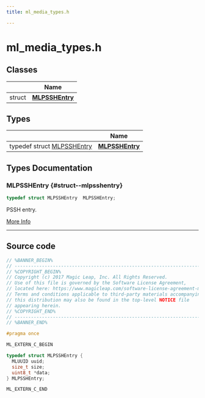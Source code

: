 ```yaml
---
title: ml_media_types.h

---
```


# ml_media_types.h



## Classes

|                | Name           |
| -------------- | -------------- |
| struct | **[MLPSSHEntry](/api-ref/api/Modules/group___media_player/struct_m_l_p_s_s_h_entry.md)**  |

## Types

|                | Name           |
| -------------- | -------------- |
| typedef struct [MLPSSHEntry](/api-ref/api/Modules/group___media_player/struct_m_l_p_s_s_h_entry.md) | **[MLPSSHEntry](/api-ref/api/Modules/group___media_player/group___media_player.md#struct--mlpsshentry)**  |


## Types Documentation

### MLPSSHEntry {#struct--mlpsshentry}

```cpp
typedef struct MLPSSHEntry  MLPSSHEntry;
```


PSSH entry. 



[More Info](/api-ref/api/Modules/group___media_player/struct_m_l_p_s_s_h_entry.md)



-----------




## Source code

```cpp
// %BANNER_BEGIN%
// ---------------------------------------------------------------------
// %COPYRIGHT_BEGIN%
// Copyright (c) 2017 Magic Leap, Inc. All Rights Reserved.
// Use of this file is governed by the Software License Agreement,
// located here: https://www.magicleap.com/software-license-agreement-ml2
// Terms and conditions applicable to third-party materials accompanying
// this distribution may also be found in the top-level NOTICE file
// appearing herein.
// %COPYRIGHT_END%
// ---------------------------------------------------------------------
// %BANNER_END%

#pragma once

ML_EXTERN_C_BEGIN

typedef struct MLPSSHEntry {
  MLUUID uuid;
  size_t size;
  uint8_t *data;
} MLPSSHEntry;

ML_EXTERN_C_END
```



